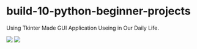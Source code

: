 # build-10-python-beginner-projects
Using Tkinter Made GUI Application Useing in Our Daily Life.

<img src="https://img.icons8.com/fluent/96/000000/project-management.png"/>
<img src="https://img.icons8.com/ios/50/000000/python-file.png"/>
